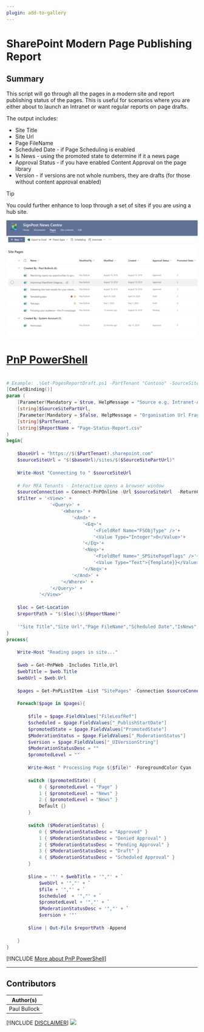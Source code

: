 ```yaml
---
plugin: add-to-gallery
---
```


# SharePoint Modern Page Publishing Report


## Summary

This script will go through all the pages in a modern site and report publishing status of the pages.
This is useful for scenarios where you are either about to launch an Intranet or want regular reports on page drafts.

The output includes:

- Site Title
- Site Url
- Page FileName
- Scheduled Date - if Page Scheduling is enabled
- Is News - using the promoted state to determine if it a news page
- Approval Status - if you have enabled Content Approval on the page library
- Version - if versions are not whole numbers, they are drafts (for those without content approval enabled)

> [!Tip]
> You could further enhance to loop through a set of sites if you are using a hub site.

![Example Screenshot](assets/example.png)

# [PnP PowerShell](#tab/pnpps)

```powershell

# Example: .\Get-PagesReportDraft.ps1 -PartTenant "Contoso" -SourceSitePartUrl "SignPost-News"
[CmdletBinding()]
param (
    [Parameter(Mandatory = $true, HelpMessage = "Source e.g. Intranet-Archive")]
    [string]$SourceSitePartUrl,
    [Parameter(Mandatory = $false, HelpMessage = "Organisation Url Fragment e.g. contoso ")]
    [string]$PartTenant,
    [string]$ReportName = "Page-Status-Report.csv"
)
begin{

    $baseUrl = "https://$($PartTenant).sharepoint.com"
    $sourceSiteUrl = "$($baseUrl)/sites/$($SourceSitePartUrl)"
    
    Write-Host "Connecting to " $sourceSiteUrl
    
    # For MFA Tenants - Interactive opens a browser window
    $sourceConnection = Connect-PnPOnline -Url $sourceSiteUrl  -ReturnConnection -Interactive
    $filter = '<View>' +
                '<Query>' +
                    '<Where>' +
                        '<And>' +
                            '<Eq>'+
                                '<FieldRef Name="FSObjType" />'+
                                '<Value Type="Integer">0</Value>'+
                            '</Eq>'+
                            '<Neq>'+
                                '<FieldRef Name="_SPSitePageFlags" />'+
                                '<Value Type="Text">{Template}}</Value>'+
                            '</Neq>'+
                        '</And>' +
                    '</Where>' +
                '</Query>' +
            '</View>'

    $loc = Get-Location
    $reportPath = "$($loc)\$($ReportName)"

    '"Site Title","Site Url","Page FileName","Scheduled Date","IsNews","Approval Status","Version"' | Out-File $reportPath
}
process{

    Write-Host "Reading pages in site..."

    $web = Get-PnPWeb -Includes Title,Url
    $webTitle = $web.Title
    $webUrl = $web.Url
    
    $pages = Get-PnPListItem -List "SitePages" -Connection $sourceConnection -Query $filter
            
    Foreach($page in $pages){

        $file = $page.FieldValues["FileLeafRef"]
        $scheduled = $page.FieldValues["_PublishStartDate"]
        $promotedState = $page.FieldValues["PromotedState"]
        $ModerationStatus = $page.FieldValues["_ModerationStatus"]
        $version = $page.FieldValues["_UIVersionString"]
        $ModerationStatusDesc = ""
        $promotedLevel = ""

        Write-Host " Processing Page $($file)" -ForegroundColor Cyan

        switch ($promotedState) {
            0 { $promotedLevel = "Page" }
            1 { $promotedLevel = "News" }
            2 { $promotedLevel = "News" }
            Default {}
        }

        switch ($ModerationStatus) {
            0 { $ModerationStatusDesc = "Approved" }
            1 { $ModerationStatusDesc = "Denied Approval" }
            2 { $ModerationStatusDesc = "Pending Approval" }
            3 { $ModerationStatusDesc = "Draft" }
            4 { $ModerationStatusDesc = "Scheduled Approval" }
        }
        
        $line = '"' + $webTitle + '","' + `
            $webUrl + '","' + `
            $file + '","' + `
            $scheduled  + '","' + `
            $promotedLevel + '","' + `
            $ModerationStatusDesc + '","' + `
            $version + '"'

        $line | Out-File $reportPath -Append

    }
}

```
[!INCLUDE [More about PnP PowerShell](../../docfx/includes/MORE-PNPPS.md)]
***

## Contributors

| Author(s) |
|-----------|
| Paul Bullock |


[!INCLUDE [DISCLAIMER](../../docfx/includes/DISCLAIMER.md)]
<img src="https://telemetry.sharepointpnp.com/script-samples/scripts/spo-modern-page-publishing-report" aria-hidden="true" />